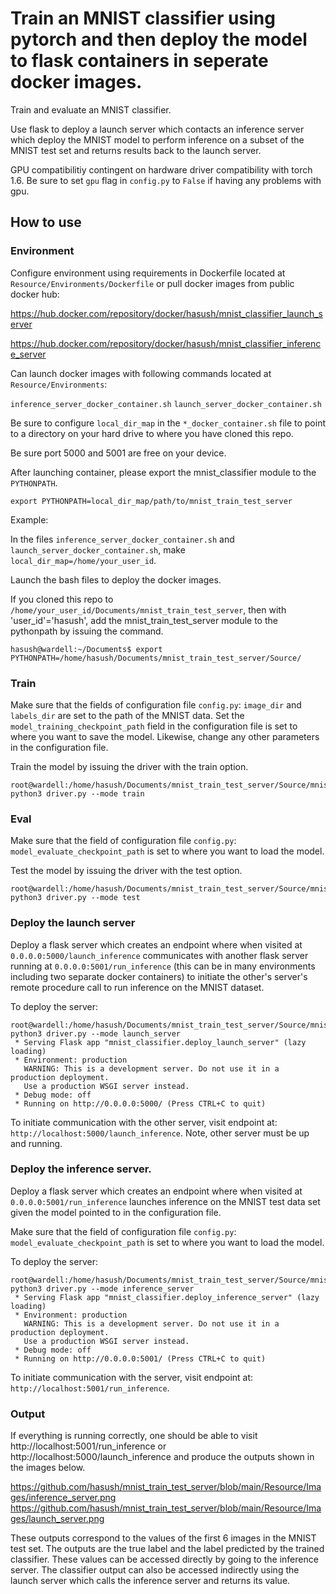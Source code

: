 # Train an MNIST classifier using pytorch and then deploy the model to flask containers in seperate docker images.

Train and evaluate an MNIST classifier. 

Use flask to deploy a launch server which contacts an inference server which deploy the MNIST model to perform inference on a subset of the MNIST test set and returns results back to the launch server.

GPU compatibilitiy contingent on hardware driver compatibility with torch 1.6. Be sure to set `gpu` flag  in `config.py` to `False` if having any problems with gpu.

## How to use

### Environment
Configure environment using requirements in Dockerfile located at `Resource/Environments/Dockerfile` or pull docker images from public docker hub:

https://hub.docker.com/repository/docker/hasush/mnist_classifier_launch_server

https://hub.docker.com/repository/docker/hasush/mnist_classifier_inference_server

Can launch docker images with following commands located at `Resource/Environments`:

`inference_server_docker_container.sh`  `launch_server_docker_container.sh`

Be sure to configure `local_dir_map` in the `*_docker_container.sh` file to point to a directory on your hard drive to where you have cloned this repo.

Be sure port 5000 and 5001 are free on your device.

After launching container, please export the mnist_classifier module to the `PYTHONPATH`.

`export PYTHONPATH=local_dir_map/path/to/mnist_train_test_server`

Example:

In the files `inference_server_docker_container.sh` and `launch_server_docker_container.sh`, make `local_dir_map=/home/your_user_id`.

Launch the bash files to deploy the docker images.

If you cloned this repo to `/home/your_user_id/Documents/mnist_train_test_server`, then with 'user_id'='hasush', add the mnist_train_test_server module to the pythonpath by issuing the command.

```
hasush@wardell:~/Documents$ export PYTHONPATH=/home/hasush/Documents/mnist_train_test_server/Source/
```
### Train

Make sure that the fields of configuration file `config.py`: `image_dir` and `labels_dir` are set to the path of the MNIST data.
Set the `model_training_checkpoint_path` field in the configuration file is set to where you want to save the model.
Likewise, change any other parameters in the configuration file.

Train the model by issuing the driver with the train option.
```
root@wardell:/home/hasush/Documents/mnist_train_test_server/Source/mnist_classifier# python3 driver.py --mode train
```

### Eval

Make sure that the field of configuration file `config.py`: `model_evaluate_checkpoint_path` is set to where you want to load the model.

Test the model by issuing the driver with the test option.
```
root@wardell:/home/hasush/Documents/mnist_train_test_server/Source/mnist_classifier# python3 driver.py --mode test
```

### Deploy the launch server
Deploy a flask server which creates an endpoint where when visited at `0.0.0.0:5000/launch_inference` communicates with another flask server running at `0.0.0.0:5001/run_inference` (this can be in many environments including two separate docker containers) to initiate the other's server's remote procedure call to run inference on the MNIST dataset.

To deploy the server:
```
root@wardell:/home/hasush/Documents/mnist_train_test_server/Source/mnist_classifier# python3 driver.py --mode launch_server
 * Serving Flask app "mnist_classifier.deploy_launch_server" (lazy loading)
 * Environment: production
   WARNING: This is a development server. Do not use it in a production deployment.
   Use a production WSGI server instead.
 * Debug mode: off
 * Running on http://0.0.0.0:5000/ (Press CTRL+C to quit)
```

To initiate communication with the other server, visit endpoint at: `http://localhost:5000/launch_inference`. Note, other server must be up and running.

### Deploy the inference server.
Deploy a flask server which creates an endpoint where when visited at `0.0.0.0:5001/run_inference` launches inference on the MNIST test data set given the model pointed to in the configuration file.

Make sure that the field of configuration file `config.py`: `model_evaluate_checkpoint_path` is set to where you want to load the model.

To deploy the server:
```
root@wardell:/home/hasush/Documents/mnist_train_test_server/Source/mnist_classifier# python3 driver.py --mode inference_server
 * Serving Flask app "mnist_classifier.deploy_inference_server" (lazy loading)
 * Environment: production
   WARNING: This is a development server. Do not use it in a production deployment.
   Use a production WSGI server instead.
 * Debug mode: off
 * Running on http://0.0.0.0:5001/ (Press CTRL+C to quit)
```

To initiate communication with the server, visit endpoint at: `http://localhost:5001/run_inference`.

### Output
If everything is running correctly, one should be able to visit http://localhost:5001/run_inference or http://localhost:5000/launch_inference and produce the outputs shown in the images below. 

https://github.com/hasush/mnist_train_test_server/blob/main/Resource/Images/inference_server.png
https://github.com/hasush/mnist_train_test_server/blob/main/Resource/Images/launch_server.png

These outputs correspond to the values of the first 6 images in the MNIST test set. The outputs are the true label and the label predicted by the trained classifier. These values can be accessed directly by going to the inference server. The classifier output can also be accessed indirectly using the launch server which calls the inference server and returns its value.

